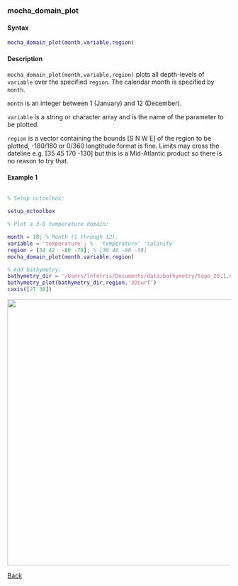 ### mocha_domain_plot

#### Syntax

```Matlab
mocha_domain_plot(month,variable,region)
```
#### Description

``mocha_domain_plot(month,variable,region)`` plots all depth-levels of ``variable`` over the specified ``region``. The calendar month is specified by ``month``.

``month`` is an integer between 1 (January) and 12 (December).

``variable`` is a string or character array and is the name of the parameter to be plotted.

``region`` is a vector containing the bounds [S N W E] of the region to be  plotted, -180/180 or 0/360 longtitude format is fine.  Limits may cross the dateline e.g. [35 45 170 -130] but this is a Mid-Atlantic product so there is no reason to try that.

#### Example 1


```Matlab

% Setup nctoolbox:

setup_nctoolbox

% Plot a 3-D temperature domain:

month = 10; % Month (1 through 12).
variable = 'temperature'; %  'temperature' 'salinity'
region = [34 42  -80 -70]; % [30 48 -80 -58]
mocha_domain_plot(month,variable,region)

% Add bathymetry:
bathymetry_dir = '/Users/lnferris/Documents/data/bathymetry/topo_20.1.nc';
bathymetry_plot(bathymetry_dir,region,'3Dsurf')
caxis([27 38])

```

<img src="https://user-images.githubusercontent.com/24570061/88339261-ba29fb00-cd07-11ea-97a3-bef5868a1fa4.png" width="600">


[Back](https://github.com/lnferris/ocean_data_tools#plotting-gridded-data-without-building-structs-1)

